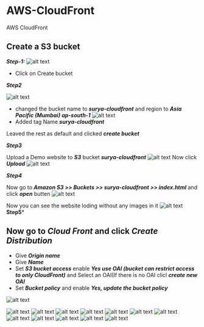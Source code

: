 # AWS-CloudFront
AWS CloudFront

## Create a S3 bucket

***Step-1:***
![alt text](https://github.com/SuryakiranSubramaniam/AWS-CloudFront/blob/main/image/1.png)

- Click on Create bucket 

***Step2***

![alt text](https://github.com/SuryakiranSubramaniam/AWS-CloudFront/blob/main/image/2.png)
- changed the bucket name to ***surya-cloudfront*** and region to ***Asia Pacific (Mumbai) ap-south-1***
![alt text](https://github.com/SuryakiranSubramaniam/AWS-CloudFront/blob/main/image/3.png)
- Added tag Name ***surya-cloudfront***

Leaved the rest as default and clicked ***create bucket***

***Step3***

Upload a Demo website to ***S3*** bucket ***surya-cloudfront*** 
![alt text](https://github.com/SuryakiranSubramaniam/AWS-CloudFront/blob/main/image/4.png)
Now click ***Upload***
![alt text](https://github.com/SuryakiranSubramaniam/AWS-CloudFront/blob/main/image/5.png)

***Step4***

Now go to ***Amazon S3 >> Buckets >> surya-cloudfront >> index.html*** and click ***open*** butten
![alt text](https://github.com/SuryakiranSubramaniam/AWS-CloudFront/blob/main/image/6.png)

Now you can see the website loding without any images in it
![alt text](https://github.com/SuryakiranSubramaniam/AWS-CloudFront/blob/main/image/7.png)
**Step5***
## Now go to ***Cloud Front*** and click ***Create Distribution*** 
- Give ***Origin name*** 
- Give ***Name***
-  Set ***S3 bucket access*** enable ***Yes use OAI (bucket can restrict access to only CloudFront)*** and Select an OAI(If there is no OAI clicl ***create new OAI***
-  Set ***Bucket policy*** and enable ***Yes, update the bucket policy***

![alt text](https://github.com/SuryakiranSubramaniam/AWS-CloudFront/blob/main/image/8.png)


![alt text](https://github.com/SuryakiranSubramaniam/AWS-CloudFront/blob/main/image/9.png)
![alt text](https://github.com/SuryakiranSubramaniam/AWS-CloudFront/blob/main/image/10.png)
![alt text](https://github.com/SuryakiranSubramaniam/AWS-CloudFront/blob/main/image/11.png)
![alt text](https://github.com/SuryakiranSubramaniam/AWS-CloudFront/blob/main/image/12.png)
![alt text](https://github.com/SuryakiranSubramaniam/AWS-CloudFront/blob/main/image/13.png)
![alt text](https://github.com/SuryakiranSubramaniam/AWS-CloudFront/blob/main/image/14.png)
![alt text](https://github.com/SuryakiranSubramaniam/AWS-CloudFront/blob/main/image/15.png)
![alt text](https://github.com/SuryakiranSubramaniam/AWS-CloudFront/blob/main/image/16.png)
![alt text](https://github.com/SuryakiranSubramaniam/AWS-CloudFront/blob/main/image/17.png)
![alt text](https://github.com/SuryakiranSubramaniam/AWS-CloudFront/blob/main/image/18.png)
![alt text](https://github.com/SuryakiranSubramaniam/AWS-CloudFront/blob/main/image/19.png)
![alt text](https://github.com/SuryakiranSubramaniam/AWS-CloudFront/blob/main/image/20.png)
